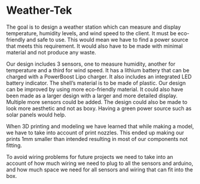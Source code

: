 # Weather-Tek
The goal is to design a weather station which can measure and display temperature, humidity levels, and wind speed to the client. It must be eco-friendly and safe to use. This would mean we have to find a power source that meets this requirement. It would also have to be made with minimal material and not produce any waste.

Our design includes 3 sensors, one to measure humidity, another for temperature and a third for wind speed. It has a lithium battery that can be charged with a PowerBoost Lipo charger. It also includes an integrated LED battery indicator. The shell’s material is to be made of plastic. Our design can be improved by using more eco-friendly material. It could also have been made as  a larger design with a larger and more detailed display. Multiple more sensors could be added. The design could also be made to look more aesthetic and not as boxy. Having a green power source such as solar panels would help.

When 3D printing and modeling we have learned that while making a model, we have to take into account of print nozzles. This ended up making our prints 1mm smaller than intended resulting in most of our components not fitting. 

To avoid wiring  problems for future projects we need to take into an account of how much wiring we need to plug to all the sensors and arduino, and how much space we need for all sensors and wiring that can fit into the box. 

